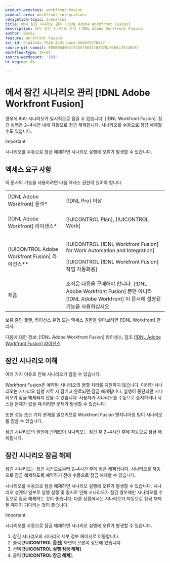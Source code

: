 ```yaml
---
product-previous: workfront-fusion
product-area: workfront-integrations
navigation-topic: scenarios
title: 에서 잠긴 시나리오 관리 [!DNL Adobe Workfront Fusion]
description: 에서 잠긴 시나리오 관리 [!DNL Adobe Workfront Fusion]
author: Becky
feature: Workfront Fusion
exl-id: 014434dc-7548-42d1-bacd-89ddf627b647
source-git-commit: 9050684504f2335f5631f63978a9f65c25fd8d5f
workflow-type: tm+mt
source-wordcount: '333'
ht-degree: 0%

---
```


# 에서 잠긴 시나리오 관리 [!DNL Adobe Workfront Fusion]

경우에 따라 시나리오가 일시적으로 잠길 수 있습니다. [!DNL Workfront Fusion]. 잠긴 실행은 2~4시간 내에 자동으로 잠금 해제됩니다. 시나리오를 수동으로 잠금 해제할 수도 있습니다.

>[!IMPORTANT]
>
>시나리오를 수동으로 잠금 해제하면 시나리오 실행에 오류가 발생할 수 있습니다.

## 액세스 요구 사항

이 문서의 기능을 사용하려면 다음 액세스 권한이 있어야 합니다.

<table style="table-layout:auto">  
 <col> 
 <col> 
 <tbody> 
  <tr> 
    <td role="rowheader">[!DNL Adobe Workfront] 플랜*</td> 
   <td> <p>[!DNL Pro] 이상</p> </td> 
  </tr> 
  <tr data-mc-conditions=""> 
   <td role="rowheader">[!DNL Adobe Workfront] 라이센스*</td> 
   <td> <p>[!UICONTROL Plan], [!UICONTROL Work]</p> </td> 
  </tr> 
  <tr> 
   <td role="rowheader">[!UICONTROL Adobe Workfront Fusion] 라이선스**</td> 
  <td> <p>[!UICONTROL [!DNL Workfront Fusion] for Work Automation and Integration] </p><p>[!UICONTROL [!DNL Workfront Fusion] 작업 자동화용] </p>  </td>    </tr> 
  </tr> 
  <tr> 
   <td role="rowheader">제품</td> 
   <td>조직은 다음을 구매해야 합니다. [!DNL Adobe Workfront Fusion] 뿐만 아니라 [!DNL Adobe Workfront] 이 문서에 설명된 기능을 사용하십시오.</td> 
  </tr> 
 </tbody> 
</table>

보유 중인 플랜, 라이선스 유형 또는 액세스 권한을 알아보려면 [!DNL Workfront] 관리자.

다음에 대한 정보: [!DNL Adobe Workfront Fusion] 라이센스, 참조 [[!DNL Adobe Workfront Fusion] 라이선스](../../workfront-fusion/get-started/license-automation-vs-integration.md).

## 잠긴 시나리오 이해

여러 가지 이유로 인해 시나리오가 잠길 수 있습니다.

Workfront Fusion은 예약된 시나리오의 병렬 처리를 지원하지 않습니다. 이러한 시나리오는 시나리오 실행 시작 시 잠기고 완료되면 잠금 해제됩니다. 실행이 중단되면 시나리오가 잠금 해제되지 않을 수 있습니다. 사용자가 시나리오를 수동으로 중지하거나 시스템 문제가 있을 때 이러한 문제가 발생할 수 있습니다.

또한 성능 또는 기타 문제를 일으키므로 Workfront Fusion 엔지니어링 팀이 시나리오를 잠글 수 있습니다.

잠긴 시나리오의 원인에 관계없이 시나리오는 잠긴 후 2~4시간 후에 자동으로 잠금 해제됩니다.

## 잠긴 시나리오 잠금 해제

잠긴 시나리오는 잠긴 시간으로부터 2~4시간 후에 잠금 해제됩니다. 시나리오를 자동으로 잠금 해제하도록 예약하기 전에 수동으로 잠금 해제할 수 있습니다.

시나리오를 수동으로 잠금 해제하면 시나리오 실행에 오류가 발생할 수 있습니다. 시나리오 설계의 일부로 실행 실행 및 중지로 인해 시나리오가 잠긴 경우에만 시나리오를 수동으로 잠금 해제하는 것이 좋습니다. 다른 상황에서는 시나리오가 자동으로 잠금 해제될 때까지 기다리는 것이 좋습니다.

>[!IMPORTANT]
>
>시나리오를 수동으로 잠금 해제하면 시나리오 실행에 오류가 발생할 수 있습니다.

1. 잠긴 시나리오의 시나리오 세부 정보 페이지로 이동합니다.
1. 클릭 **[!UICONTROL 옵션]** 화면의 오른쪽 상단에 있습니다.
1. 선택 **[!UICONTROL 실행 잠금 해제]**.
1. 클릭 **[!UICONTROL 잠금 해제]**.
